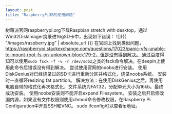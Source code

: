 ```yaml
---
layout: post
title: "RaspberryPi3B的使用问题"
---
```

树莓派官网raspberrypi.org下载Raspbian stretch with desktop，通过Win32DiskImager烧录进16gSD卡中，出现如下错误：
![]({{ "/images/raspberry.jpg" | absolute_url }})
在官网上找到类似问题，https://raspberrypi.stackexchange.com/questions/17023/panic-vfs-unable-to-mount-root-fs-on-unknown-block179-2，但是没有得到解决。
通过百度得知可以使用`sudo fsck -f -v -r /dev/sdb2`之类的fsck命令解决。在deepin上使用此命令后错误没有得到解决。
尝试使用官网的noobs进行安装。
使用DiskGenius对已经烧录过的SD卡进行重新分区并格式化，烧录noobs系统。
安装时一直循环resizing fat partition。
解决方法：在使用DiskGenius之后，再使用电脑自带的格式化再次格式化，文件系统为FAT32，分配单元大小为16kb。最终成功安装。
使用noobs安装则不能开启expand Filesystem。
安装之后开启修改国内源，如果没有文件权限则使用chmod命令修改权限，在Raspberry Pi Configuration中开启SSH和VNC。
sudo ifconfig可以查看ip地址。